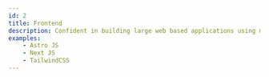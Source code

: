 ```yaml
---
id: 2
title: Frontend
description: Confident in building large web based applications using modern web technologies.
examples:
    - Astro JS
    - Next JS
    - TailwindCSS
---
```

